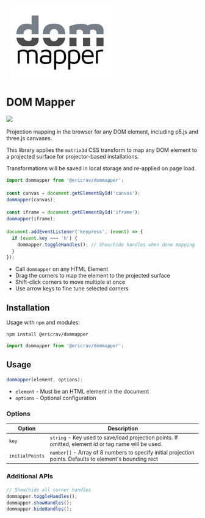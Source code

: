 ![DOM Mapper](dommapper.png)

# DOM Mapper

<a href="https://www.npmjs.com/package/@ericrav/dommapper">
  <img src="https://img.shields.io/npm/v/@ericrav/dommapper">
</a>


Projection mapping in the browser for any DOM element, including p5.js and three.js canvases.

This library applies the `matrix3d` CSS transform to map any DOM element to a projected surface for projector-based installations.

Transformations will be saved in local storage and re-applied on page load.

```js
import dommapper from '@ericrav/dommapper';

const canvas = document.getElementById('canvas');
dommapper(canvas);

const iframe = document.getElementById('iframe');
dommapper(iframe);

document.addEventListener('keypress', (event) => {
  if (event.key === 'h') {
    dommapper.toggleHandles(); // Show/hide handles when done mapping
  }
});
```

- Call `dommapper` on any HTML Element
- Drag the corners to map the element to the projected surface
- Shift-click corners to move multiple at once
- Use arrow keys to fine tune selected corners

## Installation

Usage with `npm` and modules:

```
npm install @ericrav/dommapper
```

```js
import dommapper from '@ericrav/dommapper';
```


## Usage

```js
dommapper(element, options);
```

- `element` - Must be an HTML element in the document
- `options` - Optional configuration

### Options

| Option | Description |
| --- | --- |
| `key` | `string` - Key used to save/load projection points. If omitted, element id or tag name will be used. |
| `initialPoints` | `number[]` - Array of 8 numbers to specify initial projection points. Defaults to element's bounding rect |

### Additional APIs

```js
// Show/hide all corner handles
dommapper.toggleHandles();
dommapper.showHandles();
dommapper.hideHandles();
```
